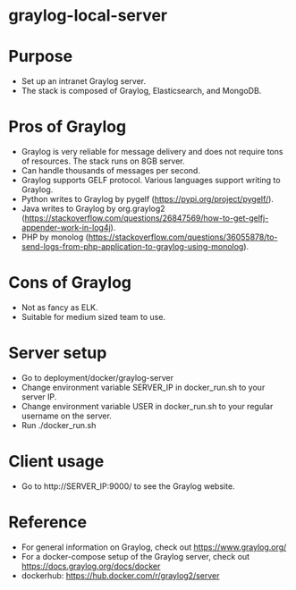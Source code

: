 # graylog-local-server

# Purpose
- Set up an intranet Graylog server.
- The stack is composed of Graylog, Elasticsearch, and MongoDB.

# Pros of Graylog
- Graylog is very reliable for message delivery and does not require tons of resources. The stack runs on 8GB server.
- Can handle thousands of messages per second.
- Graylog supports GELF protocol. Various languages support writing to Graylog.
- Python writes to Graylog by pygelf (https://pypi.org/project/pygelf/).
- Java writes to Graylog by org.graylog2 (https://stackoverflow.com/questions/26847569/how-to-get-gelfj-appender-work-in-log4j).
- PHP by monolog (https://stackoverflow.com/questions/36055878/to-send-logs-from-php-application-to-graylog-using-monolog).

# Cons of Graylog
- Not as fancy as ELK.
- Suitable for medium sized team to use.

# Server setup
- Go to deployment/docker/graylog-server
- Change environment variable SERVER_IP in docker_run.sh to your server IP.
- Change environment variable USER in docker_run.sh to your regular username on the server.
- Run ./docker_run.sh

# Client usage
- Go to http://SERVER_IP:9000/ to see the Graylog website.

# Reference
- For general information on Graylog, check out https://www.graylog.org/
- For a docker-compose setup of the Graylog server, check out https://docs.graylog.org/docs/docker
- dockerhub: https://hub.docker.com/r/graylog2/server